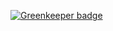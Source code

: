 
[![Greenkeeper badge](https://badges.greenkeeper.io/longweiquan/node-rabbitmq-examples.svg)](https://greenkeeper.io/)
